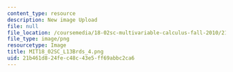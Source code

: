 ```yaml
---
content_type: resource
description: New image Upload
file: null
file_location: /coursemedia/18-02sc-multivariable-calculus-fall-2010/21b461d824fec48c43e5ff69abbc2ca6_MIT18_02SC_L13Brds_4.png
file_type: image/png
resourcetype: Image
title: MIT18_02SC_L13Brds_4.png
uid: 21b461d8-24fe-c48c-43e5-ff69abbc2ca6
---
```

